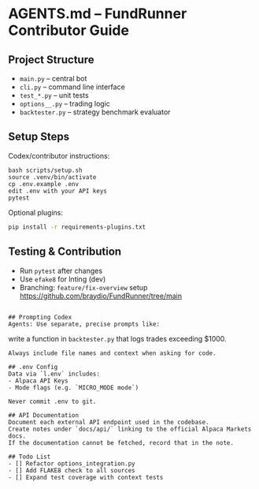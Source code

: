 # AGENTS.md – FundRunner Contributor Guide

## Project Structure
- `main.py` – central bot
- `cli.py` – command line interface
- `test_*.py` – unit tests
- `options__.py` – trading logic
- `backtester.py` – strategy benchmark evaluator

## Setup Steps
Codex/contributor instructions:
```
bash scripts/setup.sh
source .venv/bin/activate
cp .env.example .env
edit .env with your API keys
pytest
```
Optional plugins:
```bash
pip install -r requirements-plugins.txt
```

## Testing & Contribution
- Run `pytest` after changes
- Use `efake8` for lnting (dev)
- Branching: `feature/fix-overview` setup
https://github.com/braydio/FundRunner/tree/main
```

## Prompting Codex
Agents: Use separate, precise prompts like:
```
write a function in `backtester.py` that logs trades exceeding $1000.
```
Always include file names and context when asking for code.

## .env Config
Data via `l.env` includes:
- Alpaca API Keys
- Mode flags (e.g. `MICRO_MODE mode`)

Never commit .env to git.

## API Documentation
Document each external API endpoint used in the codebase.
Create notes under `docs/api/` linking to the official Alpaca Markets docs.
If the documentation cannot be fetched, record that in the note.

## Todo List
- [] Refactor options_integration.py
- [] Add FLAKE8 check to all sources
- [] Expand test coverage with context tests

